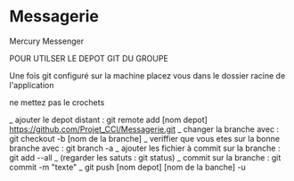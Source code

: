 # Messagerie
Mercury Messenger 

POUR UTILSER LE DEPOT GIT DU GROUPE

Une fois git configuré sur la machine placez vous dans le dossier racine de l'application

ne mettez pas le crochets

_ ajouter le depot distant :  git remote add [nom depot] https://github.com/Projet_CCI/Messagerie.git
_ changer la branche avec :  git checkout -b [nom de la branche]
_ veriffier que vous etes sur la bonne branche avec : git branch -a
_ ajouter les fichier à commit sur la branche : git add --all 
_ (regarder les satuts : git status)
_ commit sur la branche : git commit -m "texte"
_ git push [nom depot] [nom de la banche] -u 
